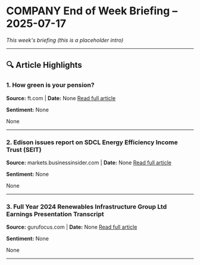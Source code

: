 # COMPANY End of Week Briefing – 2025-07-17

_This week's briefing (this is a placeholder intro)_

---

## 🔍 Article Highlights

### 1. How green is your pension?
**Source:** ft.com | **Date:** None
[Read full article](https://www.ft.com/content/dc8489f1-1b31-4891-93d7-f41c94bb95c4)

**Sentiment:** None

None

---

### 2. Edison issues report on SDCL Energy Efficiency Income Trust (SEIT)
**Source:** markets.businessinsider.com | **Date:** None
[Read full article](https://markets.businessinsider.com/news/stocks/edison-issues-report-on-sdcl-energy-efficiency-income-trust-seit-1034612772)

**Sentiment:** None

None

---

### 3. Full Year 2024 Renewables Infrastructure Group Ltd Earnings Presentation Transcript
**Source:** gurufocus.com | **Date:** None
[Read full article](https://www.gurufocus.com/news/2715122/full-year-2024-renewables-infrastructure-group-ltd-earnings-presentation-transcript)

**Sentiment:** None

None

---
